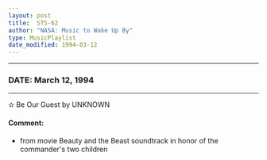 ```yaml
---
layout: post
title:  STS-62
author: "NASA: Music to Wake Up By"
type: MusicPlaylist
date_modified: 1994-03-12
---
```


----
### DATE: March 12, 1994
----
✫ Be Our Guest by UNKNOWN

#### Comment:
* from movie Beauty and the Beast soundtrack in honor of the commander's two children
